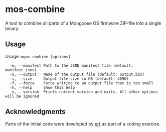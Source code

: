 # mos-combine

A tool to combine all parts of a Mongoose OS firmware ZIP-file into a single binary.

## Usage

Usage: `mgos-combine [options]`

```
  -m, --manifest Path to the JSON manifest file (default: manifest.json)
  -o, --output   Name of the output file (default: output.bin)
  -s, --size     Output file size in KB (default: 4096)
  -f, --force    Force writing to an output file that is too small
  -h, --help     Show this help
  -v, --version  Prints current version and exits. All other options will be ignored
```

## Acknowledgments
Parts of the initial code were developed by [ert](https://github.com/ertugrul-sevgili)
as part of a coding exercise.

